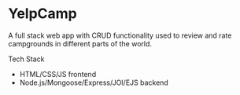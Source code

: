 # YelpCamp

A full stack web app with CRUD functionality used to review and rate campgrounds in different parts of the world.

Tech Stack
- HTML/CSS/JS frontend
- Node.js/Mongoose/Express/JOI/EJS backend
